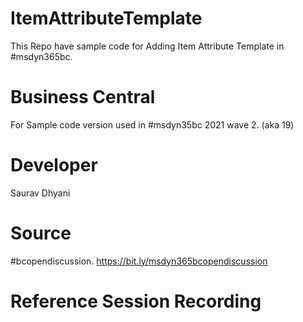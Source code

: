 # ItemAttributeTemplate
This Repo have sample code for Adding Item Attribute Template in #msdyn365bc.

# Business Central
For Sample code version used in #msdyn35bc 2021 wave 2. (aka 19)

# Developer
Saurav Dhyani

# Source
#bcopendiscussion. https://bit.ly/msdyn365bcopendiscussion

# Reference Session Recording


